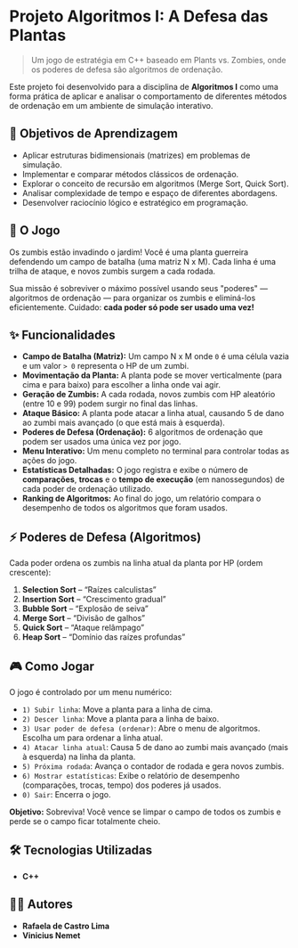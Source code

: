 # Projeto Algoritmos I: A Defesa das Plantas

> Um jogo de estratégia em C++ baseado em Plants vs. Zombies, onde os poderes de defesa são algoritmos de ordenação.

Este projeto foi desenvolvido para a disciplina de **Algoritmos I** como uma forma prática de aplicar e analisar o comportamento de diferentes métodos de ordenação em um ambiente de simulação interativo.

## 🎯 Objetivos de Aprendizagem

* Aplicar estruturas bidimensionais (matrizes) em problemas de simulação.
* Implementar e comparar métodos clássicos de ordenação.
* Explorar o conceito de recursão em algoritmos (Merge Sort, Quick Sort).
* Analisar complexidade de tempo e espaço de diferentes abordagens.
* Desenvolver raciocínio lógico e estratégico em programação.

## 🧟 O Jogo

Os zumbis estão invadindo o jardim! Você é uma planta guerreira defendendo um campo de batalha (uma matriz N x M). Cada linha é uma trilha de ataque, e novos zumbis surgem a cada rodada.

Sua missão é sobreviver o máximo possível usando seus "poderes" — algoritmos de ordenação — para organizar os zumbis e eliminá-los eficientemente. Cuidado: **cada poder só pode ser usado uma vez!**

## ✨ Funcionalidades

* **Campo de Batalha (Matriz):** Um campo N x M onde `0` é uma célula vazia e um valor `> 0` representa o HP de um zumbi.
* **Movimentação da Planta:** A planta pode se mover verticalmente (para cima e para baixo) para escolher a linha onde vai agir.
* **Geração de Zumbis:** A cada rodada, novos zumbis com HP aleatório (entre 10 e 99) podem surgir no final das linhas.
* **Ataque Básico:** A planta pode atacar a linha atual, causando 5 de dano ao zumbi mais avançado (o que está mais à esquerda).
* **Poderes de Defesa (Ordenação):** 6 algoritmos de ordenação que podem ser usados uma única vez por jogo.
* **Menu Interativo:** Um menu completo no terminal para controlar todas as ações do jogo.
* **Estatísticas Detalhadas:** O jogo registra e exibe o número de **comparações**, **trocas** e o **tempo de execução** (em nanossegundos) de cada poder de ordenação utilizado.
* **Ranking de Algoritmos:** Ao final do jogo, um relatório compara o desempenho de todos os algoritmos que foram usados.

## ⚡ Poderes de Defesa (Algoritmos)

Cada poder ordena os zumbis na linha atual da planta por HP (ordem crescente):

1.  **Selection Sort** – “Raízes calculistas”
2.  **Insertion Sort** – “Crescimento gradual”
3.  **Bubble Sort**    – “Explosão de seiva”
4.  **Merge Sort**     – “Divisão de galhos”
5.  **Quick Sort**     – “Ataque relâmpago”
6.  **Heap Sort**      – “Domínio das raízes profundas”

## 🎮 Como Jogar

O jogo é controlado por um menu numérico:

* `1) Subir linha`: Move a planta para a linha de cima.
* `2) Descer linha`: Move a planta para a linha de baixo.
* `3) Usar poder de defesa (ordenar)`: Abre o menu de algoritmos. Escolha um para ordenar a linha atual.
* `4) Atacar linha atual`: Causa 5 de dano ao zumbi mais avançado (mais à esquerda) na linha da planta.
* `5) Próxima rodada`: Avança o contador de rodada e gera novos zumbis.
* `6) Mostrar estatísticas`: Exibe o relatório de desempenho (comparações, trocas, tempo) dos poderes já usados.
* `0) Sair`: Encerra o jogo.

**Objetivo:** Sobreviva! Você vence se limpar o campo de todos os zumbis e perde se o campo ficar totalmente cheio.

## 🛠️ Tecnologias Utilizadas

* **C++**

## 👨‍💻 Autores

* **Rafaela de Castro Lima** 
* **Vinicius Nemet**
